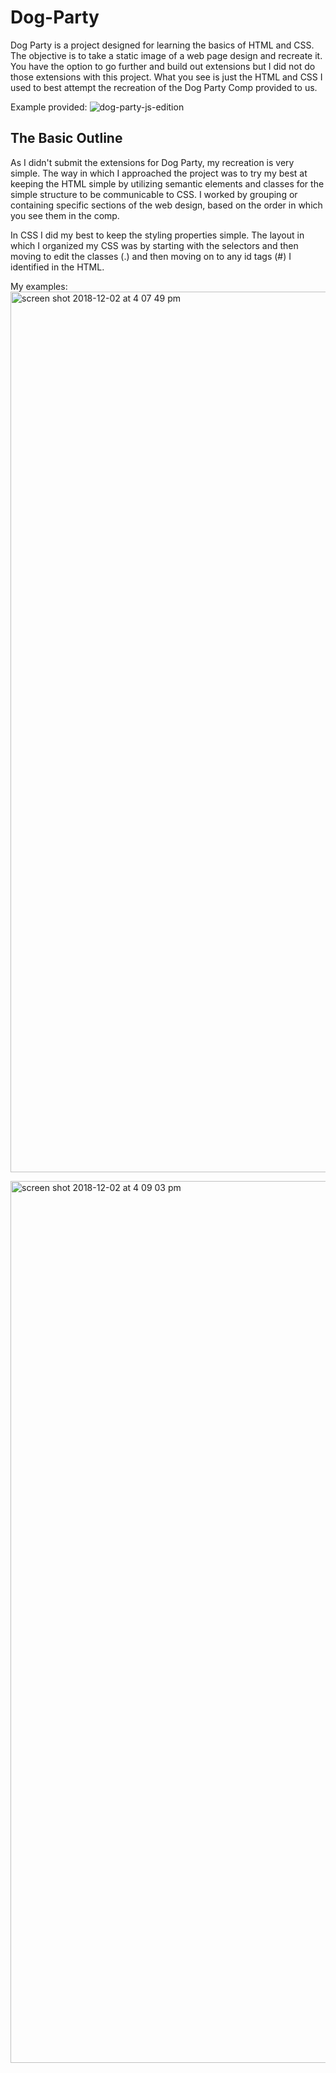 # Dog-Party
Dog Party is a project designed for learning the basics of HTML and CSS. The objective is to take a static image of a web page
design and recreate it. You have the option to go further and build out extensions but I did not do those extensions with this project. What you see is just the HTML and CSS I used to best attempt the recreation of the Dog Party Comp provided to us. 

Example provided:
![dog-party-js-edition](https://user-images.githubusercontent.com/37053236/49347143-db346880-f658-11e8-8426-3ed7dceaf6d7.jpg)

## The Basic Outline 

As I didn't submit the extensions for Dog Party, my recreation is very simple. The way in which I approached the project 
was to try my best at keeping the HTML simple by utilizing semantic elements and classes for the simple structure to be communicable to CSS. I worked by grouping or containing specific sections of the web design, based on the order in which you see them in the comp. 

In CSS I did my best to keep the styling properties simple. The layout in which I organized my CSS
was by starting with the selectors  and then moving to edit the classes (.) and then moving on to any id tags (#) I identified in the HTML. 

My examples:  
<img width="1409" alt="screen shot 2018-12-02 at 4 07 49 pm" src="https://user-images.githubusercontent.com/37053236/49347220-aaa0fe80-f659-11e8-892d-9954d64fbc3d.png">

<img width="1411" alt="screen shot 2018-12-02 at 4 09 03 pm" src="https://user-images.githubusercontent.com/37053236/49347230-b8ef1a80-f659-11e8-8740-6733e547ae70.png">

